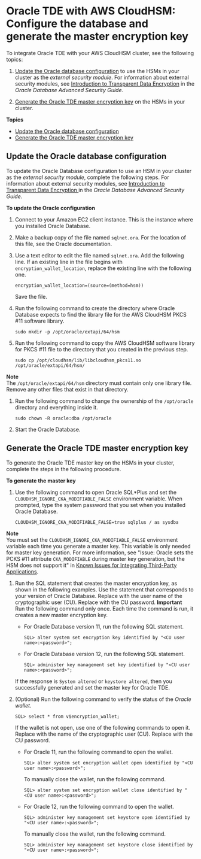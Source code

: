 # Oracle TDE with AWS CloudHSM: Configure the database and generate the master encryption key<a name="oracle-tde-configure-database-and-generate-master-key"></a>

To integrate Oracle TDE with your AWS CloudHSM cluster, see the following topics:

1. [Update the Oracle database configuration](#oracle-tde-configure-database) to use the HSMs in your cluster as the *external security module*\. For information about external security modules, see [Introduction to Transparent Data Encryption](https://docs.oracle.com/database/122/ASOAG/introduction-to-transparent-data-encryption.htm) in the *Oracle Database Advanced Security Guide*\.

1. [Generate the Oracle TDE master encryption key](#oracle-tde-generate-master-key) on the HSMs in your cluster\.

**Topics**
+ [Update the Oracle database configuration](#oracle-tde-configure-database)
+ [Generate the Oracle TDE master encryption key](#oracle-tde-generate-master-key)

## Update the Oracle database configuration<a name="oracle-tde-configure-database"></a>

To update the Oracle Database configuration to use an HSM in your cluster as the *external security module*, complete the following steps\. For information about external security modules, see [ Introduction to Transparent Data Encryption ](https://docs.oracle.com/database/122/ASOAG/introduction-to-transparent-data-encryption.htm) in the *Oracle Database Advanced Security Guide*\. 

**To update the Oracle configuration**

1. Connect to your Amazon EC2 client instance\. This is the instance where you installed Oracle Database\.

1. Make a backup copy of the file named `sqlnet.ora`\. For the location of this file, see the Oracle documentation\. 

1. Use a text editor to edit the file named `sqlnet.ora`\. Add the following line\. If an existing line in the file begins with `encryption_wallet_location`, replace the existing line with the following one\.

   ```
   encryption_wallet_location=(source=(method=hsm))
   ```

   Save the file\.

1. Run the following command to create the directory where Oracle Database expects to find the library file for the AWS CloudHSM PKCS \#11 software library\. 

   ```
   sudo mkdir -p /opt/oracle/extapi/64/hsm
   ```

1. Run the following command to copy the AWS CloudHSM software library for PKCS \#11 file to the directory that you created in the previous step\. 

   ```
   sudo cp /opt/cloudhsm/lib/libcloudhsm_pkcs11.so /opt/oracle/extapi/64/hsm/
   ```
**Note**  
The `/opt/oracle/extapi/64/hsm` directory must contain only one library file\. Remove any other files that exist in that directory\. 

1. Run the following command to change the ownership of the `/opt/oracle` directory and everything inside it\.

   ```
   sudo chown -R oracle:dba /opt/oracle
   ```

1. Start the Oracle Database\.

## Generate the Oracle TDE master encryption key<a name="oracle-tde-generate-master-key"></a>

To generate the Oracle TDE master key on the HSMs in your cluster, complete the steps in the following procedure\.

**To generate the master key**

1. Use the following command to open Oracle SQL\*Plus and set the `CLOUDHSM_IGNORE_CKA_MODIFIABLE_FALSE` environment variable\. When prompted, type the system password that you set when you installed Oracle Database\. 

   ```
   CLOUDHSM_IGNORE_CKA_MODIFIABLE_FALSE=true sqlplus / as sysdba
   ```
**Note**  
You must set the `CLOUDHSM_IGNORE_CKA_MODIFIABLE_FALSE` environment variable each time you generate a master key\. This variable is only needed for master key generation\. For more information, see "Issue: Oracle sets the PCKS \#11 attribute `CKA_MODIFIABLE` during master key generation, but the HSM does not support it" in [Known Issues for Integrating Third\-Party Applications](ki-third-party.md)\. 

1. Run the SQL statement that creates the master encryption key, as shown in the following examples\. Use the statement that corresponds to your version of Oracle Database\. Replace *<CU user name>* with the user name of the cryptographic user \(CU\)\. Replace *<password>* with the CU password\. 
**Important**  
Run the following command only once\. Each time the command is run, it creates a new master encryption key\. 
   + For Oracle Database version 11, run the following SQL statement\.

     ```
     SQL> alter system set encryption key identified by "<CU user name>:<password>";
     ```
   + For Oracle Database version 12, run the following SQL statement\.

     ```
     SQL> administer key management set key identified by "<CU user name>:<password>";
     ```

   If the response is `System altered` or `keystore altered`, then you successfully generated and set the master key for Oracle TDE\. 

1. \(Optional\) Run the following command to verify the status of the *Oracle wallet*\.

   ```
   SQL> select * from v$encryption_wallet;
   ```

   If the wallet is not open, use one of the following commands to open it\. Replace *<CU user name>* with the name of the cryptographic user \(CU\)\. Replace *<password>* with the CU password\. 
   + For Oracle 11, run the following command to open the wallet\.

     ```
     SQL> alter system set encryption wallet open identified by "<CU user name>:<password>";
     ```

     To manually close the wallet, run the following command\.

     ```
     SQL> alter system set encryption wallet close identified by "<CU user name>:<password>";
     ```
   + For Oracle 12, run the following command to open the wallet\.

     ```
     SQL> administer key management set keystore open identified by "<CU user name>:<password>";
     ```

     To manually close the wallet, run the following command\.

     ```
     SQL> administer key management set keystore close identified by "<CU user name>:<password>";
     ```